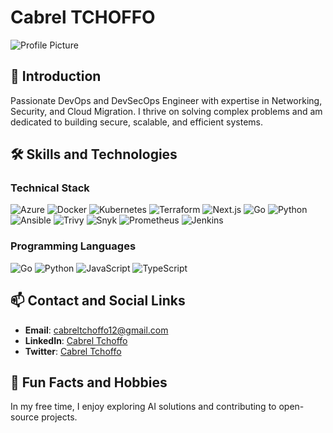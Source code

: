 # Cabrel TCHOFFO

![Profile Picture](https://via.placeholder.com/150) <!-- Replace with your actual profile picture URL -->

## 👋 Introduction
Passionate DevOps and DevSecOps Engineer with expertise in Networking, Security, and Cloud Migration. I thrive on solving complex problems and am dedicated to building secure, scalable, and efficient systems.

## 🛠️ Skills and Technologies

### Technical Stack
![Azure](https://img.shields.io/badge/Azure-0078D4?logo=azure&logoColor=white)
![Docker](https://img.shields.io/badge/Docker-2496ED?logo=docker&logoColor=white)
![Kubernetes](https://img.shields.io/badge/Kubernetes-326CE5?logo=kubernetes&logoColor=white)
![Terraform](https://img.shields.io/badge/Terraform-623CE4?logo=terraform&logoColor=white)
![Next.js](https://img.shields.io/badge/Next.js-000000?logo=nextdotjs&logoColor=white)
![Go](https://img.shields.io/badge/Go-00ADD8?logo=go&logoColor=white)
![Python](https://img.shields.io/badge/Python-3776AB?logo=python&logoColor=white)
![Ansible](https://img.shields.io/badge/Ansible-EE0000?logo=ansible&logoColor=white)
![Trivy](https://img.shields.io/badge/Trivy-212121?logo=trivy&logoColor=white)
![Snyk](https://img.shields.io/badge/Snyk-4C4CFF?logo=snyk&logoColor=white)
![Prometheus](https://img.shields.io/badge/Prometheus-E6522C?logo=prometheus&logoColor=white)
![Jenkins](https://img.shields.io/badge/Jenkins-D24939?logo=jenkins&logoColor=white)


### Programming Languages
![Go](https://img.shields.io/badge/Go-00ADD8?logo=go&logoColor=white)
![Python](https://img.shields.io/badge/Python-3776AB?logo=python&logoColor=white)
![JavaScript](https://img.shields.io/badge/JavaScript-F7DF1E?logo=javascript&logoColor=black)
![TypeScript](https://img.shields.io/badge/TypeScript-3178C6?logo=typescript&logoColor=white)

## 📫 Contact and Social Links
- **Email**: [cabreltchoffo12@gmail.com](mailto:cabreltchoffo12@gmail.com)
- **LinkedIn**: [Cabrel Tchoffo](https://www.linkedin.com/in/cabrel-tchoffo-907206256)
- **Twitter**: [Cabrel Tchoffo](https://twitter.com/cabrelunreal)

## 🌱 Fun Facts and Hobbies
In my free time, I enjoy exploring AI solutions and contributing to open-source projects.
